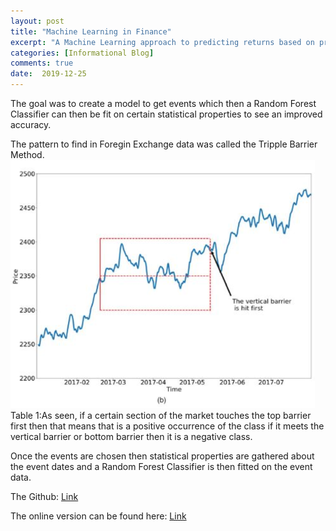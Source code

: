 ```yaml
---
layout: post
title: "Machine Learning in Finance"
excerpt: "A Machine Learning approach to predicting returns based on predefined Foregin Exchange Patterns"
categories: [Informational Blog]
comments: true
date:  2019-12-25
---
```


The goal was to create a model to get events which then a Random Forest Classifier can then be fit on certain statistical properties to see an improved accuracy.

The pattern to find in Foregin Exchange data was called the Tripple Barrier Method.
![Table1](/img/TB.png)
Table 1:As seen, if a certain section of the market touches the top barrier first then that means that is a positive occurrence of the class if it meets the vertical barrier or bottom barrier then it is a negative class.

Once the events are chosen then statistical properties are gathered about the event dates and a Random Forest Classifier is then fitted on the event data.

The Github: [Link](https://github.com/GilbertoQ/ML_FinanceRF)

The online version can be found here: [Link](http://54.185.193.20:8501/)